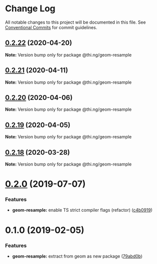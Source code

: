 # Change Log

All notable changes to this project will be documented in this file.
See [Conventional Commits](https://conventionalcommits.org) for commit guidelines.

## [0.2.22](https://github.com/thi-ng/umbrella/compare/@thi.ng/geom-resample@0.2.21...@thi.ng/geom-resample@0.2.22) (2020-04-20)

**Note:** Version bump only for package @thi.ng/geom-resample





## [0.2.21](https://github.com/thi-ng/umbrella/compare/@thi.ng/geom-resample@0.2.20...@thi.ng/geom-resample@0.2.21) (2020-04-11)

**Note:** Version bump only for package @thi.ng/geom-resample





## [0.2.20](https://github.com/thi-ng/umbrella/compare/@thi.ng/geom-resample@0.2.19...@thi.ng/geom-resample@0.2.20) (2020-04-06)

**Note:** Version bump only for package @thi.ng/geom-resample





## [0.2.19](https://github.com/thi-ng/umbrella/compare/@thi.ng/geom-resample@0.2.18...@thi.ng/geom-resample@0.2.19) (2020-04-05)

**Note:** Version bump only for package @thi.ng/geom-resample





## [0.2.18](https://github.com/thi-ng/umbrella/compare/@thi.ng/geom-resample@0.2.17...@thi.ng/geom-resample@0.2.18) (2020-03-28)

**Note:** Version bump only for package @thi.ng/geom-resample





# [0.2.0](https://github.com/thi-ng/umbrella/compare/@thi.ng/geom-resample@0.1.17...@thi.ng/geom-resample@0.2.0) (2019-07-07)

### Features

* **geom-resample:** enable TS strict compiler flags (refactor) ([c4b0919](https://github.com/thi-ng/umbrella/commit/c4b0919))

# 0.1.0 (2019-02-05)

### Features

* **geom-resample:** extract from geom as new package ([79abd0b](https://github.com/thi-ng/umbrella/commit/79abd0b))
